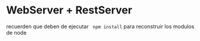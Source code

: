 # WebServer + RestServer

recuerden que deben de ejecutar ``` npm install``` para reconstruir los modulos de node